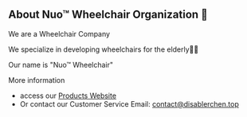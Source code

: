 ## About Nuo™ Wheelchair Organization 👋

We are a Wheelchair Company

We specialize in developing wheelchairs for the elderly👨‍💻

Our name is "Nuo™ Wheelchair"

More information 
- access our [Products Website](https://disablerchen.top/)
- Or contact our Customer Service Email: [contact@disablerchen.top](contact@disablerchen.top)
<!--

**Here are some ideas to get you started:**

🙋‍♀️ A short introduction - what is your organization all about?
🌈 Contribution guidelines - how can the community get involved?
👩‍💻 Useful resources - where can the community find your docs? Is there anything else the community should know?
🍿 Fun facts - what does your team eat for breakfast?
🧙 Remember, you can do mighty things with the power of [Markdown](https://docs.github.com/github/writing-on-github/getting-started-with-writing-and-formatting-on-github/basic-writing-and-formatting-syntax)
-->
